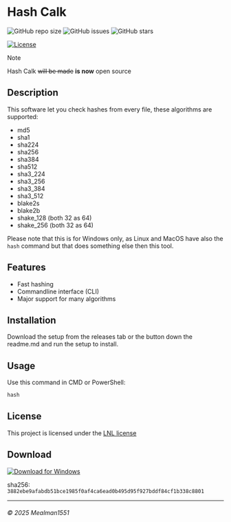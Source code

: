 # Hash Calk

![GitHub repo size](https://img.shields.io/github/repo-size/Mealman1551/Hash-Calk)
![GitHub issues](https://img.shields.io/github/issues/Mealman1551/Hash-Calk)
![GitHub stars](https://img.shields.io/github/stars/Mealman1551/Hash-Calk?style=social)
<!-- ![GitHub license](https://img.shields.io/github/license/Mealman1551/Hash-Calk) -->
[![License](https://img.shields.io/badge/Licensed%20under:-LNL%20v1.1-blue?style=plastic)](https://librenova-foundation.github.io/lnl.html)


> [!Note]
> Hash Calk ~~will be made~~ **is now** open source


## Description
This software let you check hashes from every file, these algorithms are supported:
- md5
- sha1
- sha224
- sha256
- sha384
- sha512
- sha3_224
- sha3_256
- sha3_384
- sha3_512
- blake2s
- blake2b
- shake_128 (both 32 as 64)
- shake_256 (both 32 as 64)

Please note that this is for Windows only, as Linux and MacOS have also the `hash` command but that does something else then this tool. 

## Features
- Fast hashing
- Commandline interface (CLI)
- Major support for many algorithms

## Installation
Download the setup from the releases tab or the button down the readme.md and run the setup to install.

## Usage
Use this command in CMD or PowerShell:
```powershell
hash
```

## License
This project is licensed under the [LNL license](LICENSE)

## Download
[![Download for Windows](https://img.shields.io/badge/Download%20for-Windows-0078D6?style=for-the-badge&logo=windows)](https://github.com/Mealman1551/Hash-Calk/releases/latest)

sha256: `3882ebe9afabdb51bce1985f0af4ca6ead0b495d95f927bddf84cf1b338c8801`

---
###### &copy; 2025 Mealman1551

